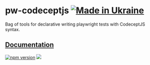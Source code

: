 # pw-codeceptjs [![Made in Ukraine](https://img.shields.io/badge/made_in-ukraine-ffd700.svg?labelColor=0057b7)](https://stand-with-ukraine.pp.ua)

Bag of tools for declarative writing playwright tests with CodeceptJS syntax.

## [Documentation](https://reutenkoivan.github.io/pw-codeceptjs/)

<p>
  <a href="https://www.npmjs.com/package/@pw-codeceptjs/test"><img src="https://img.shields.io/npm/v/@pw-codeceptjs/test.svg?style=flat" alt="npm version"></a>
  <a href="#license"><img src="https://img.shields.io/github/license/sourcerer-io/hall-of-fame.svg?colorB=ff0000"></a>
</p>
